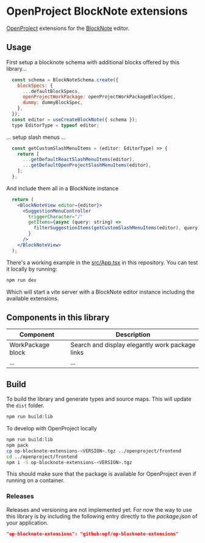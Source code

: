 # OpenProject BlockNote extensions

[OpenProject](https://www.openproject.org/) extensions for the [BlockNote](https://www.blocknotejs.org/) editor.

## Usage

First setup a blocknote schema with additional blocks offered by this library...

```jsx
  const schema = BlockNoteSchema.create({
    blockSpecs: {
      ...defaultBlockSpecs,
      openProjectWorkPackage: openProjectWorkPackageBlockSpec,
      dummy: dummyBlockSpec,
    },
  });
  const editor = useCreateBlockNote({ schema });
  type EditorType = typeof editor;
```

... setup slash menus ...

```jsx
  const getCustomSlashMenuItems = (editor: EditorType) => {
    return [
      ...getDefaultReactSlashMenuItems(editor),
      ...getDefaultOpenProjectSlashMenuItems(editor),
    ];
  };
```

And include them all in a BlockNote instance

```jsx
  return (
    <BlockNoteView editor={editor}>
      <SuggestionMenuController
        triggerCharacter="/"
        getItems={async (query: string) =>
          filterSuggestionItems(getCustomSlashMenuItems(editor), query)
        }
      />
    </BlockNoteView>
  );
```

There's a working example in the [src/App.tsx](src/App.tsx) in this repository. You can test it locally by running:

```sh
npm run dev
```

Which will start a vite server with a BlockNote editor instance including the available extensions.

## Components in this library

|Component|Description|
|--|--|
|WorkPackage block|Search and display elegantly work package links|
|...|...|

## Build

To build the library and generate types and source maps. This will update the `dist` folder.

```sh
npm run build:lib
```

To develop with OpenProject locally

```sh
npm run build:lib
npm pack
cp op-blocknote-extensions-<VERSION>.tgz ../openproject/frontend
cd ../openproject/frontend
npm i -S op-blocknote-extensions-<VERSION>.tgz
```

This should make sure that the package is available for OpenProject even if running on a container.

### Releases

Releases and versioning are not implemented yet. For now the way to use this library is by including the following entry directly to the _package.json_ of your application.

```json
"op-blocknote-extensions": "github:opf/op-blocknote-extensions"
```
